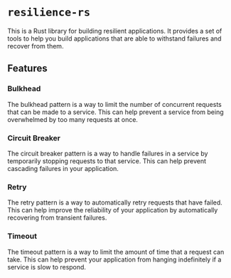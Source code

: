 # `resilience-rs`

This is a Rust library for building resilient applications. It provides a set of tools to help you build applications that are able to withstand failures and recover from them.

## Features

### Bulkhead

The bulkhead pattern is a way to limit the number of concurrent requests that can be made to a service. This can help prevent a service from being overwhelmed by too many requests at once.

### Circuit Breaker

The circuit breaker pattern is a way to handle failures in a service by temporarily stopping requests to that service. This can help prevent cascading failures in your application.

### Retry

The retry pattern is a way to automatically retry requests that have failed. This can help improve the reliability of your application by automatically recovering from transient failures.

### Timeout

The timeout pattern is a way to limit the amount of time that a request can take. This can help prevent your application from hanging indefinitely if a service is slow to respond.
